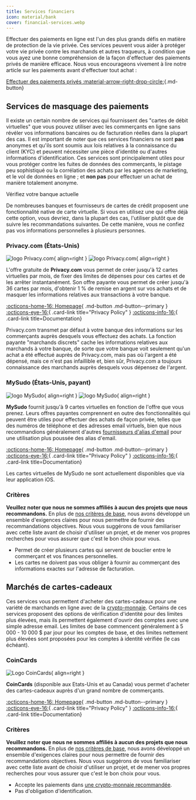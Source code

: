 ```yaml
---
title: Services financiers
icon: material/bank
cover: financial-services.webp
---
```


Effectuer des paiements en ligne est l'un des plus grands défis en matière de protection de la vie privée. Ces services peuvent vous aider à protéger votre vie privée contre les marchands et autres traqueurs, à condition que vous ayez une bonne compréhension de la façon d'effectuer des paiements privés de manière efficace. Nous vous encourageons vivement à lire notre article sur les paiements avant d'effectuer tout achat :

[Effectuer des paiements privés :material-arrow-right-drop-circle:](advanced/payments.md ""){.md-button}

## Services de masquage des paiements

Il existe un certain nombre de services qui fournissent des "cartes de débit virtuelles" que vous pouvez utiliser avec les commerçants en ligne sans révéler vos informations bancaires ou de facturation réelles dans la plupart des cas. Il est important de noter que ces services financiers ne sont **pas** anonymes et qu'ils sont soumis aux lois relatives à la connaissance du client (KYC) et peuvent nécessiter une pièce d'identité ou d'autres informations d'identification. Ces services sont principalement utiles pour vous protéger contre les fuites de données des commerçants, le pistage peu sophistiqué ou la corrélation des achats par les agences de marketing, et le vol de données en ligne ; et **non pas** pour effectuer un achat de manière totalement anonyme.

<div class="admonition tip" markdown>
<p class="admonition-title">Vérifiez votre banque actuelle</p>

De nombreuses banques et fournisseurs de cartes de crédit proposent une fonctionnalité native de carte virtuelle. Si vous en utilisez une qui offre déjà cette option, vous devriez, dans la plupart des cas, l'utiliser plutôt que de suivre les recommandations suivantes. De cette manière, vous ne confiez pas vos informations personnelles à plusieurs personnes.

</div>

### Privacy.com (États-Unis)

<div class="admonition recommendation" markdown>

![logo Privacy.com](assets/img/financial-services/privacy_com.svg#only-light){ align=right }
![logo Privacy.com](assets/img/financial-services/privacy_com-dark.svg#only-dark){ align=right }

L'offre gratuite de **Privacy.com** vous permet de créer jusqu'à 12 cartes virtuelles par mois, de fixer des limites de dépenses pour ces cartes et de les arrêter instantanément. Son offre payante vous permet de créer jusqu'à 36 cartes par mois, d'obtenir 1 % de remise en argent sur vos achats et de masquer les informations relatives aux transactions à votre banque.

[:octicons-home-16: Homepage](https://privacy.com){ .md-button .md-button--primary }
[:octicons-eye-16:](https://privacy.com/privacy-policy){ .card-link title="Privacy Policy" }
[:octicons-info-16:](https://support.privacy.com){ .card-link title=Documentation}

</details>

</div>

Privacy.com transmet par défaut à votre banque des informations sur les commerçants auprès desquels vous effectuez des achats. La fonction payante "marchands discrets" cache les informations relatives aux marchands à votre banque, de sorte que votre banque voit seulement qu'un achat a été effectué auprès de Privacy.com, mais pas où l'argent a été dépensé, mais ce n'est pas infaillible et, bien sûr, Privacy.com a toujours connaissance des marchands auprès desquels vous dépensez de l'argent.

### MySudo (États-Unis, payant)

<div class="admonition recommendation" markdown>

![logo MySudo](assets/img/financial-services/mysudo.svg#only-light){ align=right }
![logo MySudo](assets/img/financial-services/mysudo-dark.svg#only-dark){ align=right }

**MySudo** fournit jusqu'à 9 cartes virtuelles en fonction de l'offre que vous prenez. Leurs offres payantes comprennent en outre des fonctionnalités qui peuvent être utiles pour effectuer des achats de façon privée, telles que des numéros de téléphone et des adresses email virtuels, bien que nous recommandions généralement d'autres [fournisseurs d'alias d'email](email.md) pour une utilisation plus poussée des alias d'email.

[:octicons-home-16: Homepage](https://mysudo.com){ .md-button .md-button--primary }
[:octicons-eye-16:](https://anonyome.com/privacy-policy){ .card-link title="Privacy Policy" }
[:octicons-info-16:](https://support.mysudo.com){ .card-link title=Documentation}

</details>

</div>

Les cartes virtuelles de MySudo ne sont actuellement disponibles que via leur application iOS.

### Critères

**Veuillez noter que nous ne sommes affiliés à aucun des projets que nous recommandons.** En plus de [nos critères de base](about/criteria.md), nous avons développé un ensemble d'exigences claires pour nous permettre de fournir des recommandations objectives. Nous vous suggérons de vous familiariser avec cette liste avant de choisir d'utiliser un projet, et de mener vos propres recherches pour vous assurer que c'est le bon choix pour vous.

- Permet de créer plusieurs cartes qui servent de bouclier entre le commerçant et vos finances personnelles.
- Les cartes ne doivent pas vous obliger à fournir au commerçant des informations exactes sur l'adresse de facturation.

## Marchés de cartes-cadeaux

Ces services vous permettent d'acheter des cartes-cadeaux pour une variété de marchands en ligne avec de la [crypto-monnaie](cryptocurrency.md). Certains de ces services proposent des options de vérification d'identité pour des limites plus élevées, mais ils permettent également d'ouvrir des comptes avec une simple adresse email. Les limites de base commencent généralement à 5 000 - 10 000 $ par jour pour les comptes de base, et des limites nettement plus élevées sont proposées pour les comptes à identité vérifiée (le cas échéant).

### CoinCards

<div class="admonition recommendation" markdown>

![Logo CoinCards](assets/img/financial-services/coincards.svg){ align=right }

**CoinCards** (disponible aux Etats-Unis et au Canada) vous permet d'acheter des cartes-cadeaux auprès d'un grand nombre de commerçants.

[:octicons-home-16: Homepage](https://coincards.com){ .md-button .md-button--primary }
[:octicons-eye-16:](https://coincards.com/privacy-policy){ .card-link title="Privacy Policy" }
[:octicons-info-16:](https://coincards.com/frequently-asked-questions){ .card-link title=Documentation}

</details>

</div>

<!-- markdownlint-disable-next-line -->
### Critères

**Veuillez noter que nous ne sommes affiliés à aucun des projets que nous recommandons.** En plus de [nos critères de base](about/criteria.md), nous avons développé un ensemble d'exigences claires pour nous permettre de fournir des recommandations objectives. Nous vous suggérons de vous familiariser avec cette liste avant de choisir d'utiliser un projet, et de mener vos propres recherches pour vous assurer que c'est le bon choix pour vous.

- Accepte les paiements dans [une crypto-monnaie recommandée](cryptocurrency.md).
- Pas d'obligation d'identification.
